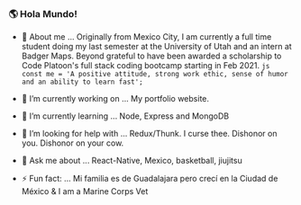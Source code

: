 ### 🌎 Hola Mundo! 
 
- 🦒 About me ...  Originally from Mexico City, I am currently a full time student doing my last semester at the University of Utah and an intern at Badger Maps.                      Beyond grateful to have been awarded a scholarship to Code Platoon's full stack coding bootcamp starting in Feb 2021. 
                   ```js 
                   const me = 'A positive attitude, strong work ethic, sense of humor and an ability to learn fast';
                   ```

- 🔭 I’m currently working on ...  My portfolio website.
- 🌱 I’m currently learning ...    Node, Express and MongoDB
- 🤔 I’m looking for help with ... Redux/Thunk. I curse thee. Dishonor on you. Dishonor on your cow.
- 💬 Ask me about ...              React-Native, Mexico, basketball, jiujitsu  
- ⚡ Fun fact: ...                  Mi familia es de Guadalajara pero crecí en la Ciudad de México & I am a Marine Corps Vet 

<!--
**Cristian-Baeza/Cristian-Baeza** is a ✨ _special_ ✨ repository because its `README.md` (this file) appears on your GitHub profile.

-->
